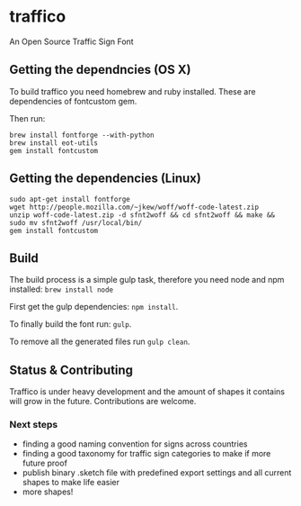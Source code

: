 # traffico
An Open Source Traffic Sign Font

## Getting the dependncies (OS X)
To build traffico you need homebrew and ruby installed. These are dependencies of fontcustom gem.

Then run:

```
brew install fontforge --with-python
brew install eot-utils
gem install fontcustom
```

## Getting the dependencies (Linux)

```
sudo apt-get install fontforge
wget http://people.mozilla.com/~jkew/woff/woff-code-latest.zip
unzip woff-code-latest.zip -d sfnt2woff && cd sfnt2woff && make && sudo mv sfnt2woff /usr/local/bin/
gem install fontcustom
```

## Build
The build process is a simple gulp task, therefore you need node and npm installed:
<code>brew install node</code>

First get the gulp dependencies: <code>npm install</code>.

To finally build the font run: <code>gulp</code>.

To remove all the generated files run <code>gulp clean</code>.


## Status & Contributing
Traffico is under heavy development and the amount of shapes it contains will grow in the future. Contributions are welcome.


### Next steps
- finding a good naming convention for signs across countries
- finding a good taxonomy for traffic sign categories to make if more future proof
- publish binary .sketch file with predefined export settings and all current shapes to make life easier
- more shapes!
